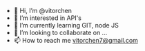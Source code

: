 - 👋 Hi, I’m @vitorchen
- 👀 I’m interested in API's
- 🌱 I’m currently learning GIT, node JS
- 💞️ I’m looking to collaborate on ...
- 📫 How to reach me vitorchen7@gmail.com

<!---
vitorchen/vitorchen is a ✨ special ✨ repository because its `README.md` (this file) appears on your GitHub profile.
You can click the Preview link to take a look at your changes.
--->
